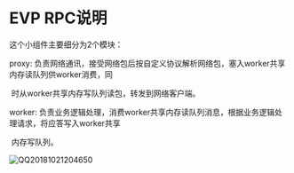 #                                                       EVP RPC说明

这个小组件主要细分为2个模块：

proxy:  负责网络通讯，接受网络包后按自定义协议解析网络包，塞入worker共享内存读队列供worker消费，同 

​             时从worker共享内存写队列读包，转发到网络客户端。

worker: 负责业务逻辑处理，消费worker共享内存读队列消息，根据业务逻辑处理请求，将应答写入worker共享

​               内存写队列。

![QQ20181021204650](C:\Users\tyreezhang\Desktop\QQ20181021204650.png)



